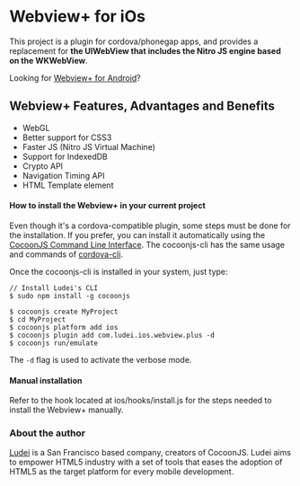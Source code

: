 # Webview+ for iOs #

This project is a plugin for cordova/phonegap apps, and provides a replacement for **the UIWebView that includes the Nitro JS engine based on the WKWebView**.

Looking for [Webview+ for Android](https://github.com/ludei/webview-plus)?

## Webview+ Features, Advantages and Benefits  ##

* WebGL
* Better support for CSS3
* Faster JS (Nitro JS Virtual Machine)
* Support for IndexedDB 
* Crypto API
* Navigation Timing API
* HTML Template element

#### How to install the Webview+ in your current project ####

Even though it's a cordova-compatible plugin, some steps must be done for the installation. If you prefer, you can install it automatically using the [CocoonJS Command Line Interface](https://github.com/ludei/cocoonjs-cli). The cocoonjs-cli has the same usage and commands of [cordova-cli](https://github.com/apache/cordova-cli#project-commands).

Once the cocoonjs-cli is installed in your system, just type:

```
// Install Ludei's CLI
$ sudo npm install -g cocoonjs

$ cocoonjs create MyProject
$ cd MyProject
$ cocoonjs platform add ios
$ cocoonjs plugin add com.ludei.ios.webview.plus -d
$ cocoonjs run/emulate
```

The `-d` flag is used to activate the verbose mode.

#### Manual installation  ####

Refer to the hook located at ios/hooks/install.js for the steps needed to install the Webview+ manually.

### About the author ###

[Ludei](http://www.ludei.com) is a San Francisco based company, creators of CocoonJS. Ludei aims to empower HTML5 industry with a set of tools that eases the adoption of HTML5 as the target platform for every mobile development.
